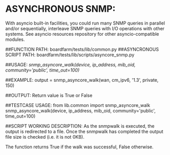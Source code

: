 ASYNCHRONOUS SNMP:
==================

With asyncio built-in facilities, you could run many SNMP queries in parallel and/or sequentially, interleave SNMP queries with I/O operations with other systems. See asyncio resources repository for other asyncio-compatible modules.

##FUNCTION PATH: boardfarm/tests/lib/common.py
##ASYNCRONOUS SCRIPT PATH: boardfarm/tests/lib/scripts/asyncore_snmp.py

##USAGE:
*snmp_asyncore_walk(device, ip_address, mib_oid, community='public', time_out=100)*

##EXAMPLE:
output = snmp_asyncore_walk(wan, cm_ipv6, '1.3', private, 150)

##OUTPUT:
Return value is True or False

##TESTCASE USAGE:
from lib.common import snmp_asyncore_walk
snmp_asyncore_walk(device, ip_address, mib_oid, community='public', time_out=100)

##SCRIPT WORKING DESCRIPTION:
As the snmpwalk is executed, the output is redirected to a file. Once the snmpwalk has completed the output file size is checked (i.e. it is not 0KB).

The function returns True if the walk was successful, False otherwise.
